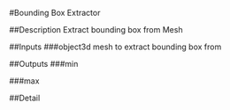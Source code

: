 #Bounding Box Extractor

##Description
Extract bounding box from Mesh

##Inputs
###object3d
mesh to extract bounding box from

##Outputs
###min


###max


##Detail

